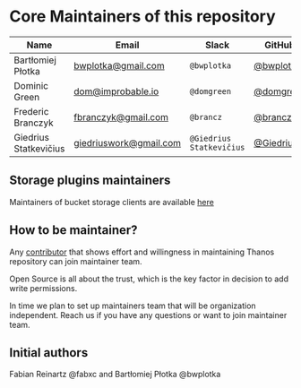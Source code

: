 # Core Maintainers of this repository

| Name                  | Email                  | Slack                    | GitHub                                                     |
|-----------------------|------------------------|--------------------------|------------------------------------------------------------|
| Bartłomiej Płotka     | bwplotka@gmail.com     | `@bwplotka`              | [@bwplotka](https://github.com/bwplotka)                   |
| Dominic Green         | dom@improbable.io      | `@domgreen`              | [@domgreen](https://github.com/domgreen)                   |
| Frederic Branczyk     | fbranczyk@gmail.com    | `@brancz`                | [@brancz](https://github.com/brancz)                       | 
| Giedrius Statkevičius | giedriuswork@gmail.com | `@Giedrius Statkevičius` | [@GiedriusS](https://github.com/GiedriusS) |

## Storage plugins maintainers

Maintainers of bucket storage clients are available [here](/docs/storage.md#implementations)

## How to be maintainer?

Any [contributor](/CONTRIBUTING.md) that shows effort and willingness in maintaining Thanos repository can join maintainer team.

Open Source is all about the trust, which is the key factor in decision to add write permissions.

In time we plan to set up maintainers team that will be organization independent. Reach us if you have any questions or want to join
maintainer team.

## Initial authors

Fabian Reinartz @fabxc and Bartłomiej Płotka @bwplotka